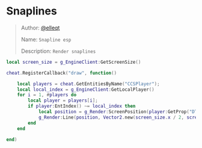 # Snaplines

> Author: [@elleqt](https://github.com/elleqt)  
>
> Name: `Snapline esp`  
>
> Description: `Render snaplines`

```lua
local screen_size = g_EngineClient:GetScreenSize()

cheat.RegisterCallback("draw", function()

    local players = cheat.GetEntitiesByName("CCSPlayer");
    local local_index = g_EngineClient:GetLocalPlayer()
    for i = 1, #players do
        local player = players[i];
        if player:EntIndex() ~= local_index then
            local position = g_Render:ScreenPosition(player:GetProp("DT_BaseEntity", "m_vecOrigin"))
            g_Render:Line(position, Vector2.new(screen_size.x / 2, screen_size.y), Color.new(1, 1, 1, 1))
        end
    end

end)
```
